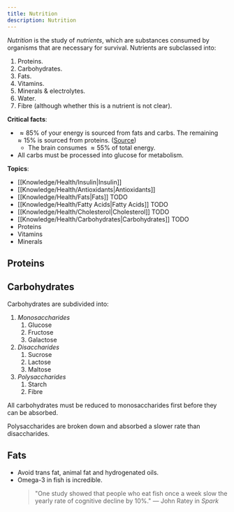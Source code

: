 ```yaml
---
title: Nutrition
description: Nutrition
---
```


*Nutrition* is the study of *nutrients*, which are substances consumed by organisms that are necessary for survival. Nutrients are subclassed into:
1. Proteins.
2. Carbohydrates.
3. Fats.
4. Vitamins.
5. Minerals & electrolytes.
6. Water.
7. Fibre (although whether this is a nutrient is not clear).

**Critical facts**:
- $\approx 85\%$ of your energy is sourced from fats and carbs. The remaining $\approx 15\%$ is sourced from proteins. ([Source](https://healthinfo.healthengine.com.au/introduction-to-nutrition))
    - The brain consumes $\approx 55\%$ of total energy.
- All carbs must be processed into glucose for metabolism.

**Topics**:
- [[Knowledge/Health/Insulin|Insulin]]
- [[Knowledge/Health/Antioxidants|Antioxidants]]
- [[Knowledge/Health/Fats|Fats]] TODO
- [[Knowledge/Health/Fatty Acids|Fatty Acids]] TODO
- [[Knowledge/Health/Cholesterol|Cholesterol]] TODO
- [[Knowledge/Health/Carbohydrates|Carbohydrates]] TODO
- Proteins
- Vitamins
- Minerals

## Proteins

## Carbohydrates

Carbohydrates are subdivided into:
1. *Monosaccharides*
    1. Glucose
    2. Fructose
    3. Galactose
2. *Disaccharides* 
    1. Sucrose
    2. Lactose
    3. Maltose
3. *Polysaccharides* 
    1. Starch
    2. Fibre

All carbohydrates must be reduced to monosaccharides first before they can be absorbed.

Polysaccharides are broken down and absorbed a slower rate than disaccharides.

## Fats
- Avoid trans fat, animal fat and hydrogenated oils.
- Omega-3 in fish is incredible.
	> "One study showed that people who eat fish once a week slow the yearly rate of cognitive decline by 10%." — John Ratey in *Spark*



    